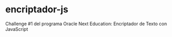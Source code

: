 # encriptador-js
Challenge #1 del programa Oracle Next Education: Encriptador de Texto con JavaScript
